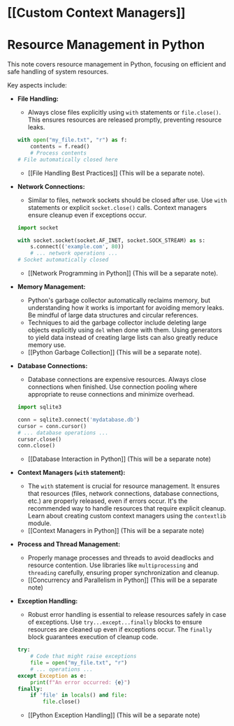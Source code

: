 # [[Custom Context Managers]]
# Resource Management in Python

This note covers resource management in Python, focusing on efficient and safe handling of system resources.

Key aspects include:

* **File Handling:**
    * Always close files explicitly using `with` statements or `file.close()`.  This ensures resources are released promptly, preventing resource leaks.
    ```python
    with open("my_file.txt", "r") as f:
        contents = f.read()
        # Process contents
    # File automatically closed here
    ```
    * [[File Handling Best Practices]]  (This will be a separate note).

* **Network Connections:**
    * Similar to files, network sockets should be closed after use.  Use `with` statements or explicit `socket.close()` calls.  Context managers ensure cleanup even if exceptions occur.
    ```python
    import socket

    with socket.socket(socket.AF_INET, socket.SOCK_STREAM) as s:
        s.connect(('example.com', 80))
        # ... network operations ...
    # Socket automatically closed
    ```
    * [[Network Programming in Python]] (This will be a separate note).

* **Memory Management:**
    * Python's garbage collector automatically reclaims memory, but understanding how it works is important for avoiding memory leaks.  Be mindful of large data structures and circular references.
    * Techniques to aid the garbage collector include deleting large objects explicitly using `del` when done with them.  Using generators to yield data instead of creating large lists can also greatly reduce memory use.
    * [[Python Garbage Collection]] (This will be a separate note).

* **Database Connections:**
    * Database connections are expensive resources.  Always close connections when finished.  Use connection pooling where appropriate to reuse connections and minimize overhead.
    ```python
    import sqlite3

    conn = sqlite3.connect('mydatabase.db')
    cursor = conn.cursor()
    # ... database operations ...
    cursor.close()
    conn.close()
    ```
    * [[Database Interaction in Python]] (This will be a separate note)


* **Context Managers (`with` statement):**
    * The `with` statement is crucial for resource management.  It ensures that resources (files, network connections, database connections, etc.) are properly released, even if errors occur.  It's the recommended way to handle resources that require explicit cleanup.  Learn about creating custom context managers using the `contextlib` module.
    * [[Context Managers in Python]] (This will be a separate note)


* **Process and Thread Management:**
    * Properly manage processes and threads to avoid deadlocks and resource contention. Use libraries like `multiprocessing` and `threading` carefully, ensuring proper synchronization and cleanup.
    * [[Concurrency and Parallelism in Python]] (This will be a separate note)

* **Exception Handling:**
    * Robust error handling is essential to release resources safely in case of exceptions. Use `try...except...finally` blocks to ensure resources are cleaned up even if exceptions occur.  The `finally` block guarantees execution of cleanup code.
    ```python
    try:
        # Code that might raise exceptions
        file = open("my_file.txt", "r")
        # ... operations ...
    except Exception as e:
        print(f"An error occurred: {e}")
    finally:
        if 'file' in locals() and file:
            file.close()
    ```
    * [[Python Exception Handling]] (This will be a separate note)
